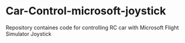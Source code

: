 # Car-Control-microsoft-joystick
Repository containes code for controlling RC car with Microsoft Flight Simulator Joystick
